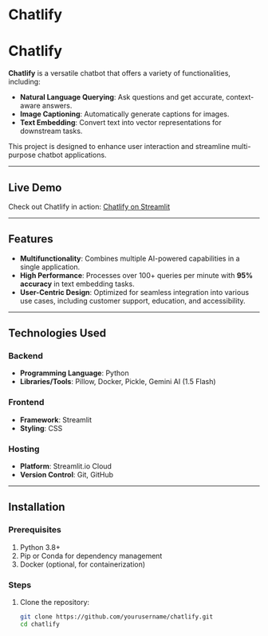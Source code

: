 # Chatlify
# Chatlify  

**Chatlify** is a versatile chatbot that offers a variety of functionalities, including:  
- **Natural Language Querying**: Ask questions and get accurate, context-aware answers.  
- **Image Captioning**: Automatically generate captions for images.  
- **Text Embedding**: Convert text into vector representations for downstream tasks.  

This project is designed to enhance user interaction and streamline multi-purpose chatbot applications.  

---

## Live Demo  
Check out Chatlify in action: [Chatlify on Streamlit](https://chatlify.streamlit.app/)  

---

## Features  
- **Multifunctionality**: Combines multiple AI-powered capabilities in a single application.  
- **High Performance**: Processes over 100+ queries per minute with **95% accuracy** in text embedding tasks.  
- **User-Centric Design**: Optimized for seamless integration into various use cases, including customer support, education, and accessibility.  

---

## Technologies Used  

### Backend  
- **Programming Language**: Python  
- **Libraries/Tools**: Pillow, Docker, Pickle, Gemini AI (1.5 Flash)  

### Frontend  
- **Framework**: Streamlit  
- **Styling**: CSS  

### Hosting  
- **Platform**: Streamlit.io Cloud  
- **Version Control**: Git, GitHub  

---

## Installation  

### Prerequisites  
1. Python 3.8+  
2. Pip or Conda for dependency management  
3. Docker (optional, for containerization)  

### Steps  
1. Clone the repository:  
   ```bash  
   git clone https://github.com/yourusername/chatlify.git  
   cd chatlify  

